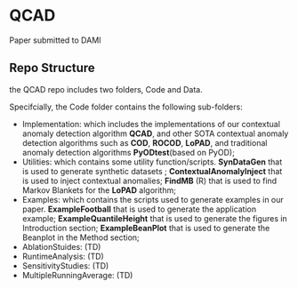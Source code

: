# QCAD
Paper submitted to DAMI

## Repo Structure

the QCAD repo includes two folders, Code and Data.

Specifcially, the Code folder contains the following sub-folders:

- Implementation: which includes the implementations of our contextual anomaly detection algorithm **QCAD**, and other SOTA contextual anomaly detection algorithms such as **COD**, **ROCOD**, **LoPAD**, and traditional anomaly detection algorithms **PyODtest**(based on PyOD);
- Utilities: which contains some utility function/scripts. **SynDataGen** that is used to generate synthetic datasets ; **ContextualAnomalyInject** that is used to inject contextual anomalies; **FindMB** (R) that is used to find Markov Blankets for the **LoPAD** algorithm;
- Examples: which contains the scripts used to generate examples in our paper. **ExampleFootball** that is used to generate the application example; **ExampleQuantileHeight** that is used to generate the figures in Introduction section; **ExampleBeanPlot** that is used to generate the Beanplot in the Method section;
- AblationStuides: (TD)
- RuntimeAnalysis: (TD)
- SensitivityStudies: (TD)
- MultipleRunningAverage: (TD)

